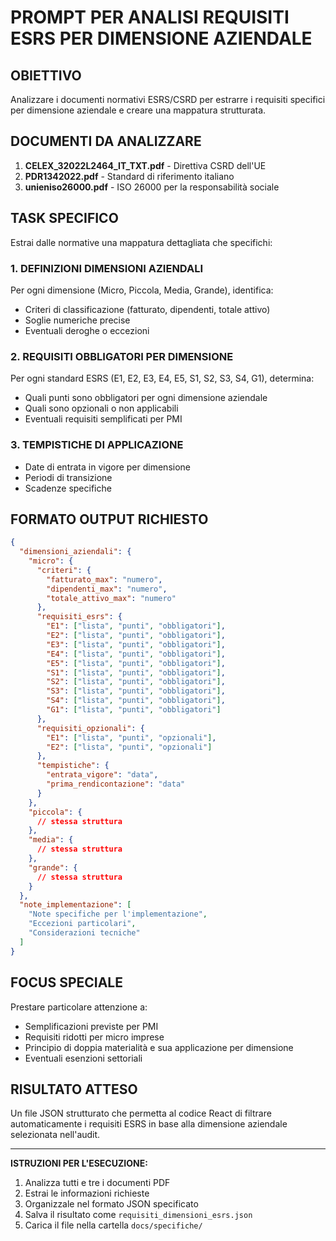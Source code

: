 # PROMPT PER ANALISI REQUISITI ESRS PER DIMENSIONE AZIENDALE

## OBIETTIVO
Analizzare i documenti normativi ESRS/CSRD per estrarre i requisiti specifici per dimensione aziendale e creare una mappatura strutturata.

## DOCUMENTI DA ANALIZZARE
1. **CELEX_32022L2464_IT_TXT.pdf** - Direttiva CSRD dell'UE
2. **PDR1342022.pdf** - Standard di riferimento italiano
3. **unieniso26000.pdf** - ISO 26000 per la responsabilità sociale

## TASK SPECIFICO
Estrai dalle normative una mappatura dettagliata che specifichi:

### 1. DEFINIZIONI DIMENSIONI AZIENDALI
Per ogni dimensione (Micro, Piccola, Media, Grande), identifica:
- Criteri di classificazione (fatturato, dipendenti, totale attivo)
- Soglie numeriche precise
- Eventuali deroghe o eccezioni

### 2. REQUISITI OBBLIGATORI PER DIMENSIONE
Per ogni standard ESRS (E1, E2, E3, E4, E5, S1, S2, S3, S4, G1), determina:
- Quali punti sono obbligatori per ogni dimensione aziendale
- Quali sono opzionali o non applicabili
- Eventuali requisiti semplificati per PMI

### 3. TEMPISTICHE DI APPLICAZIONE
- Date di entrata in vigore per dimensione
- Periodi di transizione
- Scadenze specifiche

## FORMATO OUTPUT RICHIESTO

```json
{
  "dimensioni_aziendali": {
    "micro": {
      "criteri": {
        "fatturato_max": "numero",
        "dipendenti_max": "numero", 
        "totale_attivo_max": "numero"
      },
      "requisiti_esrs": {
        "E1": ["lista", "punti", "obbligatori"],
        "E2": ["lista", "punti", "obbligatori"],
        "E3": ["lista", "punti", "obbligatori"],
        "E4": ["lista", "punti", "obbligatori"],
        "E5": ["lista", "punti", "obbligatori"],
        "S1": ["lista", "punti", "obbligatori"],
        "S2": ["lista", "punti", "obbligatori"],
        "S3": ["lista", "punti", "obbligatori"],
        "S4": ["lista", "punti", "obbligatori"],
        "G1": ["lista", "punti", "obbligatori"]
      },
      "requisiti_opzionali": {
        "E1": ["lista", "punti", "opzionali"],
        "E2": ["lista", "punti", "opzionali"]
      },
      "tempistiche": {
        "entrata_vigore": "data",
        "prima_rendicontazione": "data"
      }
    },
    "piccola": {
      // stessa struttura
    },
    "media": {
      // stessa struttura  
    },
    "grande": {
      // stessa struttura
    }
  },
  "note_implementazione": [
    "Note specifiche per l'implementazione",
    "Eccezioni particolari",
    "Considerazioni tecniche"
  ]
}
```

## FOCUS SPECIALE
Prestare particolare attenzione a:
- Semplificazioni previste per PMI
- Requisiti ridotti per micro imprese
- Principio di doppia materialità e sua applicazione per dimensione
- Eventuali esenzioni settoriali

## RISULTATO ATTESO
Un file JSON strutturato che permetta al codice React di filtrare automaticamente i requisiti ESRS in base alla dimensione aziendale selezionata nell'audit.

---

**ISTRUZIONI PER L'ESECUZIONE:**
1. Analizza tutti e tre i documenti PDF
2. Estrai le informazioni richieste
3. Organizzale nel formato JSON specificato
4. Salva il risultato come `requisiti_dimensioni_esrs.json`
5. Carica il file nella cartella `docs/specifiche/`
